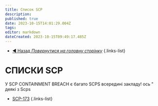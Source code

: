 ```yaml
---
title: Список SCP
description: 
published: true
date: 2023-10-15T14:01:29.004Z
tags: 
editor: markdown
dateCreated: 2023-10-15T09:49:17.485Z
---
```


- [:arrow_backward: Назад *Повернутися на головну сторінку*](/ua/home)
{.links-list}
# СПИСКИ SCP
У SCP CONTAINMENT BREACH є багато SCPS всередині закладу! ось " деякі з Scps
- [SCP-173](/uk/game/scps/scp-173)
{.links-list}
